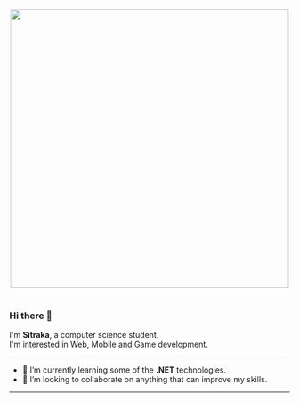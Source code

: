 

<div align="center">
  <img src="https://user-images.githubusercontent.com/95428499/230508324-574d81c2-5b18-48d1-bd33-0d6c1c9d610f.jpeg" width="500" height="500">
</div>
<br>

### Hi there 👋

I'm **Sitraka**, a computer science student.<br>
I'm interested in Web, Mobile and Game development.

-----------------------------------------------------------------

- 📑 I’m currently learning some of the **.NET** technologies.
- 🤝 I’m looking to collaborate on anything that can improve my skills.

-----------------------------------------------------------------
